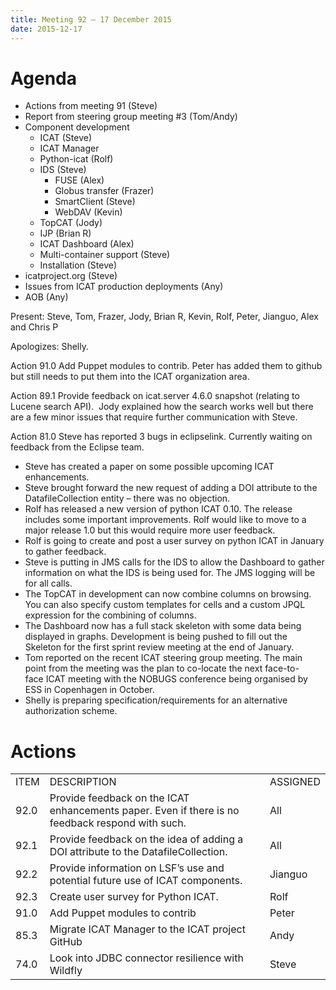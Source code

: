 ```yaml
---
title: Meeting 92 – 17 December 2015
date: 2015-12-17
---
```


# Agenda

  - Actions from meeting 91 (Steve)
  - Report from steering group meeting \#3 (Tom/Andy)
  - Component development
      - ICAT (Steve)
      - ICAT Manager
      - Python-icat (Rolf)
      - IDS (Steve)
          - FUSE (Alex)
          - Globus transfer (Frazer)
          - SmartClient (Steve)
          - WebDAV (Kevin)
      - TopCAT (Jody)
      - IJP (Brian R)
      - ICAT Dashboard (Alex)
      - Multi-container support (Steve)
      - Installation (Steve)
  - icatproject.org (Steve)
  - Issues from ICAT production deployments (Any)
  - AOB (Any)

Present: Steve, Tom, Frazer, Jody, Brian R, Kevin, Rolf, Peter, Jianguo,
Alex and Chris P

Apologizes: Shelly.

Action 91.0 Add Puppet modules to contrib. Peter has added them to
github but still needs to put them into the ICAT organization area.

Action 89.1 Provide feedback on icat.server 4.6.0 snapshot (relating to
Lucene search API).  Jody explained how the search works well but there
are a few minor issues that require further communication with Steve.

Action 81.0 Steve has reported 3 bugs in eclipselink. Currently waiting
on feedback from the Eclipse team.

  - Steve has created a paper on some possible upcoming ICAT
    enhancements.
  - Steve brought forward the new request of adding a DOI attribute to
    the DatafileCollection entity – there was no objection.
  - Rolf has released a new version of python ICAT 0.10. The release
    includes some important improvements. Rolf would like to move to a
    major release 1.0 but this would require more user feedback.
  - Rolf is going to create and post a user survey on python ICAT in
    January to gather feedback.
  - Steve is putting in JMS calls for the IDS to allow the Dashboard to
    gather information on what the IDS is being used for. The JMS
    logging will be for all calls.
  - The TopCAT in development can now combine columns on browsing. You
    can also specify custom templates for cells and a custom JPQL
    expression for the combining of columns.
  - The Dashboard now has a full stack skeleton with some data being
    displayed in graphs. Development is being pushed to fill out the
    Skeleton for the first sprint review meeting at the end of January.
  - Tom reported on the recent ICAT steering group meeting. The main
    point from the meeting was the plan to co-locate the next
    face-to-face ICAT meeting with the NOBUGS conference being
    organised by ESS in Copenhagen in October.
  - Shelly is preparing specification/requirements for an alternative
    authorization
scheme.

# Actions

|      |                                                                                                  |          |
| ---- | ------------------------------------------------------------------------------------------------ | -------- |
| ITEM | DESCRIPTION                                                                                      | ASSIGNED |
| 92.0 | Provide feedback on the ICAT enhancements paper. Even if there is no feedback respond with such. | All      |
| 92.1 | Provide feedback on the idea of adding a DOI attribute to the DatafileCollection.                | All      |
| 92.2 | Provide information on LSF’s use and potential future use of ICAT components.                    | Jianguo  |
| 92.3 | Create user survey for Python ICAT.                                                              | Rolf     |
| 91.0 | Add Puppet modules to contrib                                                                    | Peter    |
| 85.3 | Migrate ICAT Manager to the ICAT project GitHub                                                  | Andy     |
| 74.0 | Look into JDBC connector resilience with Wildfly                                                 | Steve    |

